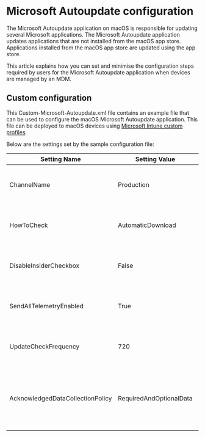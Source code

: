 # Microsoft Autoupdate configuration

The Microsoft Autoupdate application on macOS is responsible for updating several Microsoft applications. The Microsoft Autoupdate application updates applications that are not installed from the macOS app store. Applications installed from the macOS app store are updated using the app store.

This article explains how you can set and minimise the configuration steps required by users for the Microsoft Autoupdate application when devices are managed by an MDM.

## Custom configuration

This Custom-Microsoft-Autoupdate.xml file contains an example file that can be used to configure the macOS Microsoft Autoupdate application. This file can be deployed to macOS devices using [Microsoft Intune custom profiles](https://docs.microsoft.com/en-us/mem/intune/configuration/custom-settings-macos).

Below are the settings set by the sample configuration file:

| Setting Name | Setting Value | Reference |
| --- | --- | --- |
| ChannelName | Production | [Set preferences for Microsoft AutoUpdate](https://docs.microsoft.com/en-us/windows/security/threat-protection/microsoft-defender-atp/mac-updates#set-the-channel-name) |
| HowToCheck | AutomaticDownload | [Set preferences for Microsoft AutoUpdate](https://docs.microsoft.com/en-us/windows/security/threat-protection/microsoft-defender-atp/mac-updates#change-how-mau-interacts-with-updates) |
| DisableInsiderCheckbox | False | [Set preferences for Microsoft AutoUpdate](https://docs.microsoft.com/en-us/windows/security/threat-protection/microsoft-defender-atp/mac-updates#disable-insider-checkbox) |
| SendAllTelemetryEnabled | True | [Set preferences for Microsoft AutoUpdate](https://docs.microsoft.com/en-us/windows/security/threat-protection/microsoft-defender-atp/mac-updates#limit-the-telemetry-that-is-sent-from-mau) | 
| UpdateCheckFrequency | 720 | [Set preferences for Microsoft AutoUpdate](https://docs.microsoft.com/en-us/windows/security/threat-protection/microsoft-defender-atp/mac-updates#set-update-check-frequency) | 
| AcknowledgedDataCollectionPolicy | RequiredAndOptionalData | [Preference setting for the Required Data Notice dialog for Microsoft AutoUpdate](https://docs.microsoft.com/en-us/deployoffice/privacy/mac-privacy-preferences#preference-setting-for-the-required-data-notice-dialog-for-microsoft-autoupdate) |
